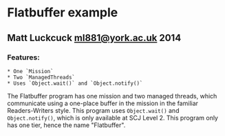 Flatbuffer example
==================

Matt Luckcuck <ml881@york.ac.uk> 2014
-----------------------------------

### Features:
	* One `Mission`
	* Two `ManagedThreads`
	* Uses `Object.wait()` and `Object.notify()`

The Flatbuffer program has one mission and two managed threads, which communicate using a one-place buffer in the mission in the familiar Readers-Writers style. This program uses `Object.wait()` and `Object.notify()`, which is only available at SCJ Level 2. This program only has one tier, hence the name "Flatbuffer".
